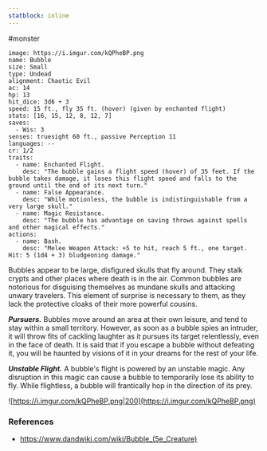 ```yaml
---
statblock: inline
---
```

 #monster 

```statblock
image: https://i.imgur.com/kQPheBP.png
name: Bubble
size: Small
type: Undead
alignment: Chaotic Evil
ac: 14
hp: 13
hit_dice: 3d6 + 3
speed: 15 ft., fly 35 ft. (hover) (given by enchanted flight)
stats: [16, 15, 12, 8, 12, 7]
saves:
  - Wis: 3
senses: truesight 60 ft., passive Perception 11
languages: --
cr: 1/2
traits:
  - name: Enchanted Flight.
    desc: "The bubble gains a flight speed (hover) of 35 feet. If the bubble takes damage, it loses this flight speed and falls to the ground until the end of its next turn."
  - name: False Appearance.
    desc: "While motionless, the bubble is indistinguishable from a very large skull."
  - name: Magic Resistance.
    desc: "The bubble has advantage on saving throws against spells and other magical effects."
actions:
  - name: Bash.
    desc: "Melee Weapon Attack: +5 to hit, reach 5 ft., one target. Hit: 5 (1d4 + 3) bludgeoning damage."
```

Bubbles appear to be large, disfigured skulls that fly around. They stalk crypts and other places where death is in the air. Common bubbles are notorious for disguising themselves as mundane skulls and attacking unwary travelers. This element of surprise is necessary to them, as they lack the protective cloaks of their more powerful cousins.

_**Pursuers.**_ Bubbles move around an area at their own leisure, and tend to stay within a small territory. However, as soon as a bubble spies an intruder, it will throw fits of cackling laughter as it pursues its target relentlessly, even in the face of death. It is said that if you escape a bubble without defeating it, you will be haunted by visions of it in your dreams for the rest of your life.

_**Unstable Flight.**_ A bubble's flight is powered by an unstable magic. Any disruption in this magic can cause a bubble to temporarily lose its ability to fly. While flightless, a bubble will frantically hop in the direction of its prey.

![https://i.imgur.com/kQPheBP.png|200](https://i.imgur.com/kQPheBP.png)

### References

* https://www.dandwiki.com/wiki/Bubble_(5e_Creature)
